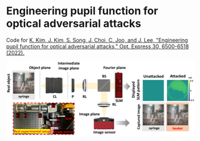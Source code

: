 # Engineering pupil function for optical adversarial attacks
Code for [K. Kim, J. Kim, S. Song, J. Choi, C. Joo, and J. Lee, "Engineering pupil function for optical adversarial attacks," Opt. Express 30, 6500-6518 (2022).](https://opg.optica.org/oe/fulltext.cfm?uri=oe-30-5-6500&id=469439)
<p align='center'>
  <img src='image/overview.png' width='700'/>
</p>
